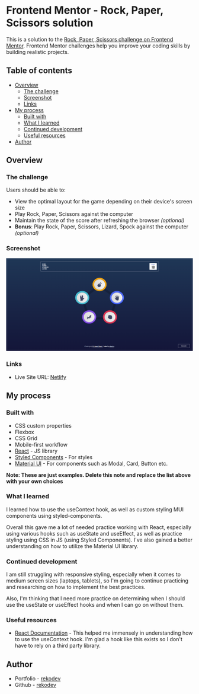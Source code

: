 # Frontend Mentor - Rock, Paper, Scissors solution

This is a solution to the [Rock, Paper, Scissors challenge on Frontend Mentor](https://www.frontendmentor.io/challenges/rock-paper-scissors-game-pTgwgvgH). Frontend Mentor challenges help you improve your coding skills by building realistic projects.

## Table of contents

- [Overview](#overview)
  - [The challenge](#the-challenge)
  - [Screenshot](#screenshot)
  - [Links](#links)
- [My process](#my-process)
  - [Built with](#built-with)
  - [What I learned](#what-i-learned)
  - [Continued development](#continued-development)
  - [Useful resources](#useful-resources)
- [Author](#author)

## Overview

### The challenge

Users should be able to:

- View the optimal layout for the game depending on their device's screen size
- Play Rock, Paper, Scissors against the computer
- Maintain the state of the score after refreshing the browser _(optional)_
- **Bonus**: Play Rock, Paper, Scissors, Lizard, Spock against the computer _(optional)_

### Screenshot

![](./public/rock-paper-scissors.png)

### Links

- Live Site URL: [Netlify](https://rekodev-rpsls.netlify.app/)

## My process

### Built with

- CSS custom properties
- Flexbox
- CSS Grid
- Mobile-first workflow
- [React](https://reactjs.org/) - JS library
- [Styled Components](https://styled-components.com/) - For styles
- [Material UI]() - For components such as Modal, Card, Button etc.

**Note: These are just examples. Delete this note and replace the list above with your own choices**

### What I learned

I learned how to use the useContext hook, as well as custom styling MUI components using styled-components.

Overall this gave me a lot of needed practice working with React, especially using various hooks such as useState and useEffect, as well as practice styling using CSS in JS (using Styled Components). I've also gained a better understanding on how to utilize the Material UI library.

### Continued development

I am still struggling with responsive styling, especially when it comes to medium screen sizes (laptops, tablets), so I'm going to continue practicing and researching on how to implement the best practices.

Also, I'm thinking that I need more practice on determining when I should use the useState or useEffect hooks and when I can go on without them.

### Useful resources

- [React Documentation](https://react.dev/reference/react/useContext) - This helped me immensely in understanding how to use the useContext hook. I'm glad a hook like this exists so I don't have to rely on a third party library.

## Author

- Portfolio - [rekodev](https://portfolio-rekodev.vercel.app/)
- Github - [rekodev](https://github.com/rekodev)
